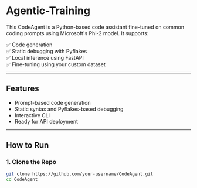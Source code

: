 # Agentic-Training

This CodeAgent is a Python-based code assistant fine-tuned on common coding prompts using Microsoft's Phi-2 model. It supports:

✅ Code generation  
✅ Static debugging with Pyflakes  
✅ Local inference using FastAPI  
✅ Fine-tuning using your custom dataset  

---

##  Features

- Prompt-based code generation
- Static syntax and Pyflakes-based debugging
- Interactive CLI
- Ready for API deployment

---

##  How to Run

### 1. Clone the Repo

```bash
git clone https://github.com/your-username/CodeAgent.git
cd CodeAgent
